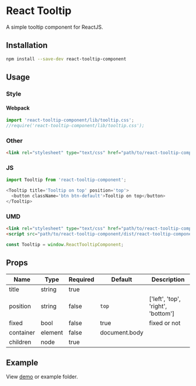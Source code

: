 # React Tooltip

A simple tooltip component for ReactJS.

## Installation

```bash
npm install --save-dev react-tooltip-component
```

## Usage

### Style

#### Webpack

```js
import 'react-tooltip-component/lib/tooltip.css';
//require('react-tooltip-component/lib/tooltip.css');
```

### Other

```html
<link rel="stylesheet" type="text/css" href="path/to/react-tooltip-component/lib/tooltip.css">
```

### JS

```js
import Tooltip from 'react-tooltip-component';

<Tooltip title='Tooltip on top' position='top'>
  <button className='btn btn-default'>Tooltip on top</button>
</Tooltip>
```

### UMD

```html
<link rel="stylesheet" type="text/css" href="path/to/react-tooltip-component/dist/tooltip.css">
<script src="path/to/react-tooltip-component/dist/react-tooltip-component.js"></script>
```

```js
const Tooltip = window.ReactTooltipComponent;
```

## Props

| Name | Type | Required | Default | Description |
|------|------|----------|---------|-------------|
| title | string | true |  |  |
| position | string | false | `top` | ['left', 'top', 'right', 'bottom'] |
| fixed | bool | false | true | fixed or not |
| container | element | false | document.body |  |
| children | node | true |  |

## Example

View [demo](http://minhtranite.github.io/react-tooltip-component) or example folder.

